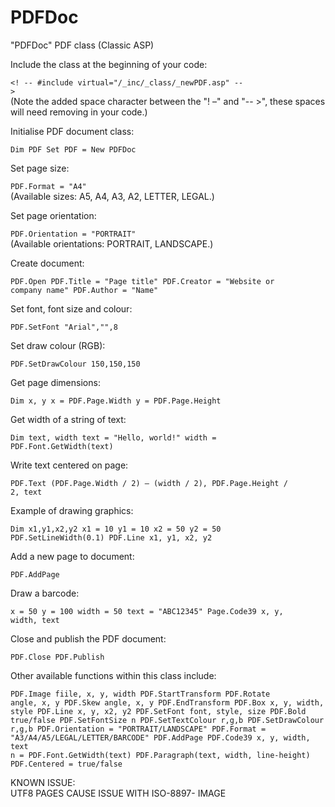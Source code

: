 # PDFDoc
"PDFDoc" PDF class (Classic ASP)

Include the class at the beginning of your code:

<code><! -- #include virtual="/_inc/_class/_newPDF.asp" -- ></code><br>
(Note the added space character between the "! –" and "-- >", these spaces will need removing in your code.)

Initialise PDF document class: 

<code>Dim PDF
Set PDF = New PDFDoc</code>

Set page size: 

<code>PDF.Format = "A4"</code><br>
(Available sizes: A5, A4, A3, A2, LETTER, LEGAL.)

Set page orientation: 

<code>PDF.Orientation = "PORTRAIT"</code><br>
(Available orientations: PORTRAIT, LANDSCAPE.)

Create document:

<code>PDF.Open
PDF.Title = "Page title"
PDF.Creator = "Website or company name"
PDF.Author = "Name"</code>

Set font, font size and colour: 

<code>PDF.SetFont "Arial","",8</code>

Set draw colour (RGB): 

<code>PDF.SetDrawColour 150,150,150</code>

Get page dimensions: 

<code>Dim x, y
x = PDF.Page.Width
y = PDF.Page.Height</code>

Get width of a string of text: 

<code>Dim text, width
text = "Hello, world!"
width = PDF.Font.GetWidth(text)</code>

Write text centered on page: 

<code>PDF.Text (PDF.Page.Width / 2) – (width / 2), PDF.Page.Height / 2, text</code>

Example of drawing graphics: 

<code>Dim x1,y1,x2,y2
x1 = 10
y1 = 10
x2 = 50
y2 = 50
PDF.SetLineWidth(0.1)
PDF.Line x1, y1, x2, y2</code>

Add a new page to document: 

<code>PDF.AddPage</code>

Draw a barcode: 

<code>x = 50
y = 100
width = 50
text = "ABC12345"
Page.Code39 x, y, width, text</code>

Close and publish the PDF document: 

<code>PDF.Close
PDF.Publish</code>

Other available functions within this class include: 

<code>PDF.Image fiile, x, y, width
PDF.StartTransform
PDF.Rotate angle, x, y
PDF.Skew angle, x, y
PDF.EndTransform
PDF.Box x, y, width, style
PDF.Line x, y, x2, y2
PDF.SetFont font, style, size
PDF.Bold true/false
PDF.SetFontSize n
PDF.SetTextColour r,g,b
PDF.SetDrawColour r,g,b
PDF.Orientation = "PORTRAIT/LANDSCAPE"
PDF.Format = "A3/A4/A5/LEGAL/LETTER/BARCODE"
PDF.AddPage
PDF.Code39 x, y, width, text
n = PDF.Font.GetWidth(text)
PDF.Paragraph(text, width, line-height)
PDF.Centered = true/false</code>

KNOWN ISSUE: <br>
UTF8 PAGES CAUSE ISSUE WITH ISO-8897- IMAGE

